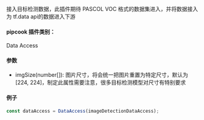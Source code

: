 接入目标检测数据，此插件期待 PASCOL VOC 格式的数据集进入，并将数据接入为 tf.data api的数据进入下游


<a name="c8ad2b59"></a>
#### pipcook 插件类别：

Data Access


<a name="3d0a2df9"></a>
#### 参数

- imgSize(number[]): 图片尺寸，将会统一把图片重置为特定尺寸，默认为[224, 224]，制定此属性需要注意，很多目标检测模型对尺寸有特别要求


<a name="8cb94eb1"></a>
#### 例子

```typescript
const dataAccess = DataAccess(imageDetectionDataAccess);
```
